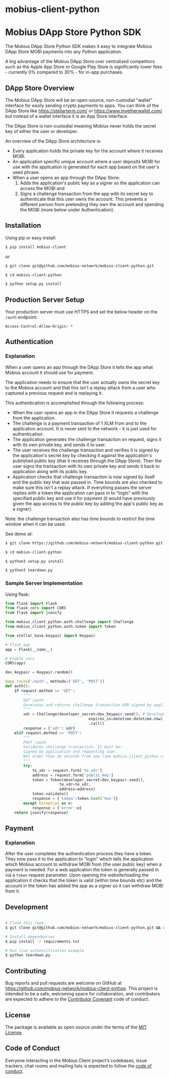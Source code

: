 # mobius-client-python

# Mobius DApp Store Python SDK

The Mobius DApp Store Python SDK makes it easy to integrate Mobius DApp Store MOBI payments into any Python application.

A big advantage of the Mobius DApp Store over centralized competitors such as the Apple App Store or Google Play Store is significantly lower fees - currently 0% compared to 30% - for in-app purchases.

## DApp Store Overview

The Mobius DApp Store will be an open-source, non-custodial "wallet" interface for easily sending crypto payments to apps. You can think of the DApp Store like https://stellarterm.com/ or https://www.myetherwallet.com/ but instead of a wallet interface it is an App Store interface.

The DApp Store is non-custodial meaning Mobius never holds the secret key of either the user or developer.

An overview of the DApp Store architecture is:

- Every application holds the private key for the account where it receives MOBI.
- An application specific unique account where a user deposits MOBI for use with the application is generated for each app based on the user's seed phrase.
- When a user opens an app through the DApp Store:
  1) Adds the application's public key as a signer so the application can access the MOBI and
  2) Signs a challenge transaction from the app with its secret key to authenticate that this user owns the account. This prevents a different person from pretending they own the account and spending the MOBI (more below under Authentication).

## Installation

Using pip or easy install:

```sh
$ pip install mobius-client
```

or

```sh
$ git clone git@github.com/mobius-network/mobius-client-python.git

$ cd mobius-client-python

$ python setup.py install
```

## Production Server Setup

Your production server must use HTTPS and set the below header on the `/auth` endpoint:

`Access-Control-Allow-Origin: *`

## Authentication

### Explanation

When a user opens an app through the DApp Store it tells the app what Mobius account it should use for payment.

The application needs to ensure that the user actually owns the secret key to the Mobius account and that this isn't a replay attack from a user who captured a previous request and is replaying it.

This authentication is accomplished through the following process:

* When the user opens an app in the DApp Store it requests a challenge from the application.
* The challenge is a payment transaction of 1 XLM from and to the application account. It is never sent to the network - it is just used for authentication.
* The application generates the challenge transaction on request, signs it with its own private key, and sends it to user.
* The user receives the challenge transaction and verifies it is signed by the application's secret key by checking it against the application's published public key (that it receives through the DApp Store). Then the user signs the transaction with its own private key and sends it back to application along with its public key.
* Application checks that challenge transaction is now signed by itself and the public key that was passed in. Time bounds are also checked to make sure this isn't a replay attack. If everything passes the server replies with a token the application can pass in to "login" with the specified public key and use it for payment (it would have previously given the app access to the public key by adding the app's public key as a signer).

Note: the challenge transaction also has time bounds to restrict the time window when it can be used.

See demo at:

```bash
$ git clone https://github.com/mobius-network/mobius-client-python.git

$ cd mobius-client-python

$ python3 setup.py install

$ python3 teardown.py
```

### Sample Server Implementation

Using flask:

```python
from flask import Flask
from flask_cors import CORS
from flask import jsonify

from mobius_client_python.auth.challenge import Challenge
from mobius_client_python.auth.token import Token

from stellar_base.keypair import Keypair

# Flask app
app = Flask(__name__)

# Enable cors
CORS(app)

dev_keypair = Keypair.random()

@app.route('/auth', methods=('GET', 'POST'))
def auth():
    if request.method == 'GET':
        """
        GET /auth
        Generates and returns challenge transaction XDR signed by application to user
        """
        xdr = Challenge(developer_secret=dev_keypair.seed(), # Developer SECRET_KEY
                                     expires_in=datetime.datetime.now())\
                                     .call()
        response = {'xdr': xdr}
    elif request.method == 'POST':
        """
        POST /auth
        Validates challenge transaction. It must be:
        Signed by application and requesting user.
        Not older than 10 seconds from now (see mobius_client_python.client.Client.strict_interval)
        """
        try:
            te_xdr = request.form['te_xdr']
            address = request.form['public_key']
            token = Token(developer_secret=dev_keypair.seed(),
                        te_xdr=te_xdr,
                        address=address)
            token.validate()
            response = {'token':token.hash('hex')}
        except Exception as e:
            response = {'error':e}
    return jsonify(response)
```

## Payment

### Explanation

After the user completes the authentication process they have a token. They now pass it to the application to "login" which tells the application which Mobius account to withdraw MOBI from (the user public key) when a payment is needed. For a web application the token is generally passed in via a `token` request parameter. Upon opening the website/loading the application it checks that the token is valid (within time bounds etc) and the account in the token has added the app as a signer so it can withdraw MOBI from it.

## Development

``` sh

# Clone this repo
$ git clone git@github.com/mobius-network/mobius-client-python.git && cd $_

# Install dependencies
$ pip install -r requirements.txt

# Run live authentification example
$ python teardown.py

```

## Contributing

Bug reports and pull requests are welcome on GitHub at https://github.com/mobius-network/mobius-client-python. This project is intended to be a safe, welcoming space for collaboration, and contributors are expected to adhere to the [Contributor Covenant](http://contributor-covenant.org) code of conduct.

## License

The package is available as open source under the terms of the [MIT License](https://opensource.org/licenses/MIT).

## Code of Conduct

Everyone interacting in the Mobius Client project’s codebases, issue trackers, chat rooms and mailing lists is expected to follow the [code of conduct](https://github.com/mobius-network/mobius-client-js/blob/master/CODE_OF_CONDUCT.md).
